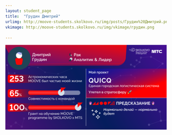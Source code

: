```yaml
---
layout: student_page
title:  "Грудин Дмитрий"
urlimg: http://moove-students.skolkovo.ru/img/posts/Грудин%20Дмитрий.png
vkimage: http://moove-students.skolkovo.ru/img/vkimage/грудин.png

---
```

<img class="img-fluid" src="/img/posts/Грудин Дмитрий.png" alt="moove-1">
